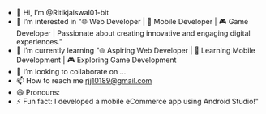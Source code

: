 - 👋 Hi, I’m @Ritikjaiswal01-bit
- 👀 I’m interested in "🌐 Web Developer | 📱 Mobile Developer | 🎮 Game Developer | Passionate about creating innovative and engaging digital experiences."
- 🌱 I’m currently learning "🌐 Aspiring Web Developer | 📱 Learning Mobile Development | 🎮 Exploring Game Development
- 💞️ I’m looking to collaborate on ...
- 📫 How to reach me rjj10189@gmail.com
- 😄 Pronouns: 
- ⚡ Fun fact: I developed a mobile eCommerce app using Android Studio!"

<!---
Ritikjaiswal01-bit/Ritikjaiswal01-bit is a ✨ special ✨ repository because its `README.md` (this file) appears on your GitHub profile.
You can click the Preview link to take a look at your changes.
--->
